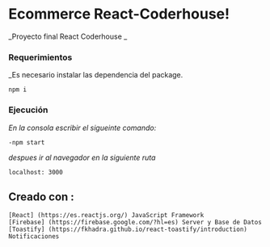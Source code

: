 # Ecommerce React-Coderhouse!

_Proyecto final React Coderhouse _ 
 
 
### Requerimientos  

_Es necesario instalar las dependencia del package. 

  ```
  npm i
  ```


### Ejecución

_En la consola escribir el sigueinte comando:_
  ```
-npm start
  ```
_despues ir al navegador  en la siguiente ruta_
  ```
  localhost: 3000
  ```

  ## Creado con : 

    [React] (https://es.reactjs.org/) JavaScript Framework
    [Firebase] (https://firebase.google.com/?hl=es) Server y Base de Datos
    [Toastify] (https://fkhadra.github.io/react-toastify/introduction) Notificaciones
